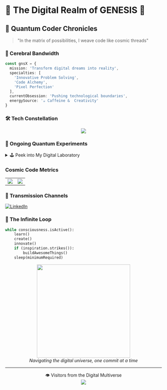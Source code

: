 # 🚀 The Digital Realm of GENESIS 🌌

## 🌠 Quantum Coder Chronicles

> "In the matrix of possibilities, I weave code like cosmic threads"

### 🧠 Cerebral Bandwidth

```typescript
const gnsX = {
  mission: 'Transform digital dreams into reality',
  specialties: [
    'Innovative Problem Solving',
    'Code Alchemy',
    'Pixel Perfection'
  ],
  currentObsession: 'Pushing technological boundaries',
  energySource: '☕ Caffeine &  Creativity'
}
```

### 🛠️ Tech Constellation

<p align="center">
  <img src="https://skillicons.dev/icons?i=typescript,react,nodejs,python,rust,docker,aws&theme=dark" />
</p>

### 🔮 Ongoing Quantum Experiments

<details>
<summary>🕹️ Peek into My Digital Laboratory</summary>

- 🌐 Crafting next-gen web experiences
- 🤖 Exploring AI/ML frontiers
- 💡 Building tools that solve real-world puzzles
</details>

###  Cosmic Code Metrics

<table>
  <tr>
    <td>
      <img src="https://github-readme-streak-stats.herokuapp.com/?user=gns-x&theme=transparent&background=000000&border=FFFFFF&stroke=FFFFFF&ring=3B82F6&fire=3B82F6&currStreakNum=FFFFFF&sideNums=FFFFFF&currStreakLabel=FFFFFF&sideLabels=FFFFFF" />
    </td>
    <td>
      <img src="https://github-readme-stats.vercel.app/api/top-langs/?username=gns-x&layout=compact&theme=transparent&bg_color=000000&title_color=FFFFFF&text_color=FFFFFF" />
    </td>
  </tr>
</table>

### 🚀 Transmission Channels

[![LinkedIn](https://img.shields.io/badge/LinkedIn-blue?style=for-the-badge&logo=linkedin)](https://www.linkedin.com/in/hamza-hadioui-245a87242)

### 🌌 The Infinite Loop

```python
while consciousness.isActive():
    learn()
    create()
    innovate()
    if (inspiration.strikes()):
        buildAwesomeThings()
    sleep(minimumRequired)
```

<p align="center">
  <img src="https://media.giphy.com/media/배경/giphy.gif" width="300">
  <br>
  <em>Navigating the digital universe, one commit at a time</em>
</p>

---

<p align="center">
  👁️ Visitors from the Digital Multiverse
  <br>
  <img src="https://profile-counter.glitch.me/gns-x/count.svg" />
</p>
